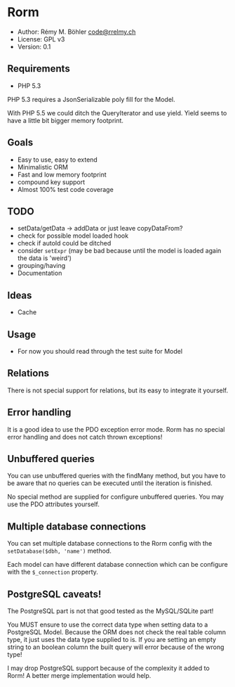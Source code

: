 Rorm
====
 - Author: Rémy M. Böhler <code@rrelmy.ch>
 - License: GPL v3
 - Version: 0.1

Requirements
------------
 - PHP 5.3

PHP 5.3 requires a JsonSerializable poly fill for the Model.

With PHP 5.5 we could ditch the QueryIterator and use yield.
Yield seems to have a little bit bigger memory footprint.

Goals
-----
 - Easy to use, easy to extend
 - Minimalistic ORM
 - Fast and low memory footprint
 - compound key support
 - Almost 100% test code coverage

TODO
----
 - setData/getData -> addData or just leave copyDataFrom?
 - check for possible model loaded hook
 - check if autoId could be ditched
 - consider `setExpr` (may be bad because until the model is loaded again the data is 'weird')
 - grouping/having
 - Documentation

Ideas
-----
 - Cache

Usage
-----
 - For now you should read through the test suite for Model

Relations
---------
There is not special support for relations, but its easy to integrate it yourself.

Error handling
--------------
It is a good idea to use the PDO exception error mode.
Rorm has no special error handling and does not catch thrown exceptions!

Unbuffered queries
------------------
You can use unbuffered queries with the findMany method, but you have to be aware that
no queries can be executed until the iteration is finished.

No special method are supplied for configure unbuffered queries. You may use the PDO attributes yourself.

Multiple database connections
-----------------------------

You can set multiple database connections to the Rorm config with the ```setDatabase($dbh, 'name')``` method.

Each model can have different database connection which can be configure with the ```$_connection``` property.

PostgreSQL caveats!
-------------------
The PostgreSQL part is not that good tested as the MySQL/SQLite part!

You MUST ensure to use the correct data type when setting data to a PostgreSQL Model.
Because the ORM does not check the real table column type, it just uses the data type supplied to is.
If you are setting an empty string to an boolean column the built query will error because of the wrong type!

I may drop PostgreSQL support because of the complexity it added to Rorm!
A better merge implementation would help.
